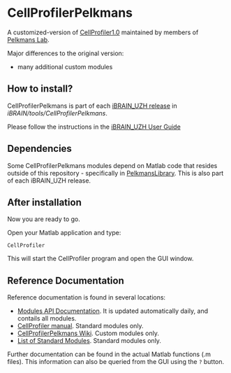 CellProfilerPelkmans
====================

A customized-version of [CellProfiler1.0](http://cellprofiler.org/previousReleases.shtml) maintained by members of [Pelkmans Lab](https://www.pelkmanslab.org).

Major differences to the original version:
* many additional custom modules

## How to install?

CellProfilerPelkmans is part of each [iBRAIN_UZH release](https://github.com/pelkmanslab/iBRAIN_UZH/releases) in *iBRAIN/tools/CellProfilerPelkmans*.

Please follow the instructions in the [iBRAIN_UZH User Guide](https://github.com/pelkmanslab/iBRAIN_UZH/blob/master/doc/USER_GUIDE.md)

## Dependencies ##

Some CellProfilerPelkmans modules depend on Matlab code that resides outside of this repository - specifically in [PelkmansLibrary](https://github.com/pelkmanslab/PelkmansLibrary). This is also part of each iBRAIN_UZH release.

## After installation

Now you are ready to go.

Open your Matlab application and type:
```{matlab}
CellProfiler
```

This will start the CellProfiler program and open the GUI window. 


## Reference Documentation ##

Reference documentation is found in several locations:
* [Modules API Documentation](http://jenkins.pelkmanslab.org/job/CellProfilerPelkmans_Master/CellProfilerPelkmans_API_Documentation/workspace/Modules/index.html). It is updated automatically daily, and contails all modules.
* [CellProfiler manual](http://cellprofiler.org/linked_files/Documentation/cp1_manual_9717.pdf). Standard modules only.
* [CellProfilerPelkmans Wiki](https://github.com/pelkmanslab/CellProfilerPelkmans/wiki). Custom modules only.
* [List of Standard Modules](doc/LIST_OF_STANDARD_MODULES.md). Standard modules only.

Further documentation can be found in the actual Matlab functions (.m files). This information can also be queried from the GUI using the `?` button.
